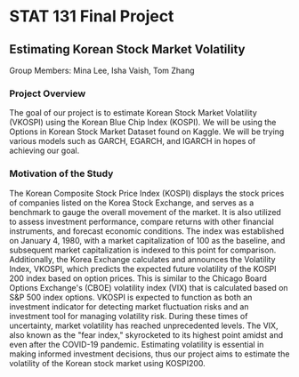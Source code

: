 # STAT 131 Final Project 
## Estimating Korean Stock Market Volatility
Group Members: Mina Lee, Isha Vaish, Tom Zhang

### Project Overview
The goal of our project is to estimate Korean Stock Market Volatility (VKOSPI) using the Korean Blue Chip Index (KOSPI). We will be using the Options in Korean Stock Market Dataset found on Kaggle. We will be trying various models such as GARCH, EGARCH, and IGARCH in hopes of achieving our goal.

### Motivation of the Study
The Korean Composite Stock Price Index (KOSPI) displays the stock prices of companies listed on the Korea Stock Exchange, and serves as a benchmark to gauge the overall movement of the market. It is also utilized to assess investment performance, compare returns with other financial instruments, and forecast economic conditions. The index was established on January 4, 1980, with a market capitalization of 100 as the baseline, and subsequent market capitalization is indexed to this point for comparison. Additionally, the Korea Exchange calculates and announces the Volatility Index, VKOSPI, which predicts the expected future volatility of the KOSPI 200 index based on option prices. This is similar to the Chicago Board Options Exchange's (CBOE) volatility index (VIX) that is calculated based on S&P 500 index options. VKOSPI is expected to function as both an investment indicator for detecting market fluctuation risks and an investment tool for managing volatility risk.
During these times of uncertainty, market volatility has reached unprecedented levels. The VIX, also known as the "fear index," skyrocketed to its highest point amidst and even after the COVID-19 pandemic. Estimating volatility is essential in making informed investment decisions, thus our project aims to estimate the volatility of the Korean stock market using KOSPI200.




